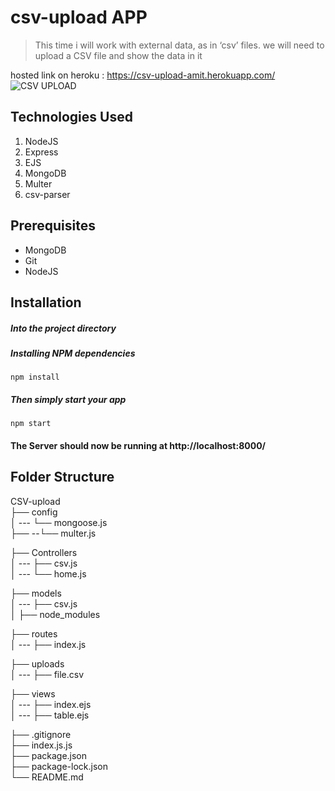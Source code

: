 # csv-upload APP

> This time i will work with external data, as in ‘csv’ files. we will need to upload a CSV file and show the
data in it

hosted link on heroku :  https://csv-upload-amit.herokuapp.com/
![CSV UPLOAD](https://user-images.githubusercontent.com/96186566/200136366-b7b086fb-4721-49b4-89ff-5987fbdc5b75.JPG)

## Technologies Used
1.  NodeJS
2.  Express
3.  EJS
4.  MongoDB
5.  Multer
6.  csv-parser

## Prerequisites
- MongoDB
- Git
- NodeJS


## Installation



##### Into the project directory


##### Installing NPM dependencies

`npm install`

##### Then simply start your app

`npm start`

#### The Server should now be running at http://localhost:8000/

## Folder Structure

CSV-upload <br>
├── config <br>
│ --- └── mongoose.js <br>
├── --└── multer.js <br>

├── Controllers <br>
│ --- ├── csv.js <br>
│ --- └── home.js <br>

├── models <br>
│ --- ├── csv.js <br>
│
├── node_modules <br>

├── routes <br>
│ --- ├── index.js <br>

├── uploads <br>
│ --- ├── file.csv <br>

├── views <br>
│ --- ├── index.ejs <br>
│ --- ├── table.ejs <br>

├── .gitignore <br>
├── index.js.js <br>
├── package.json <br>
├── package-lock.json <br>
└── README.md <br>
